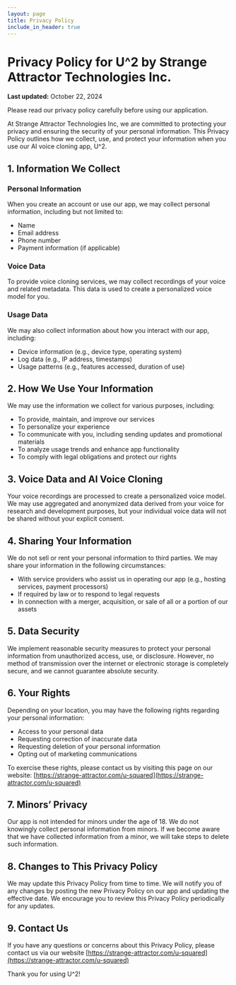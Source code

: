 ```yaml
---
layout: page
title: Privacy Policy
include_in_header: true
---
```


# Privacy Policy for U^2 by Strange Attractor Technologies Inc.

**Last updated:** October 22, 2024

Please read our privacy policy carefully before using our application.

At Strange Attractor Technologies Inc, we are committed to protecting your privacy and ensuring the security of your personal information. This Privacy Policy outlines how we collect, use, and protect your information when you use our AI voice cloning app, U^2.

## 1. Information We Collect

### Personal Information
When you create an account or use our app, we may collect personal information, including but not limited to:
- Name
- Email address
- Phone number
- Payment information (if applicable)

### Voice Data
To provide voice cloning services, we may collect recordings of your voice and related metadata. This data is used to create a personalized voice model for you.

### Usage Data
We may also collect information about how you interact with our app, including:
- Device information (e.g., device type, operating system)
- Log data (e.g., IP address, timestamps)
- Usage patterns (e.g., features accessed, duration of use)

## 2. How We Use Your Information
We may use the information we collect for various purposes, including:
- To provide, maintain, and improve our services
- To personalize your experience
- To communicate with you, including sending updates and promotional materials
- To analyze usage trends and enhance app functionality
- To comply with legal obligations and protect our rights

## 3. Voice Data and AI Voice Cloning
Your voice recordings are processed to create a personalized voice model. We may use aggregated and anonymized data derived from your voice for research and development purposes, but your individual voice data will not be shared without your explicit consent.

## 4. Sharing Your Information
We do not sell or rent your personal information to third parties. We may share your information in the following circumstances:
- With service providers who assist us in operating our app (e.g., hosting services, payment processors)
- If required by law or to respond to legal requests
- In connection with a merger, acquisition, or sale of all or a portion of our assets

## 5. Data Security
We implement reasonable security measures to protect your personal information from unauthorized access, use, or disclosure. However, no method of transmission over the internet or electronic storage is completely secure, and we cannot guarantee absolute security.

## 6. Your Rights
Depending on your location, you may have the following rights regarding your personal information:
- Access to your personal data
- Requesting correction of inaccurate data
- Requesting deletion of your personal information
- Opting out of marketing communications

To exercise these rights, please contact us by visiting this page on our website: [https://strange-attractor.com/u-squared](https://strange-attractor.com/u-squared)

## 7. Minors’ Privacy
Our app is not intended for minors under the age of 18. We do not knowingly collect personal information from minors. If we become aware that we have collected information from a minor, we will take steps to delete such information.

## 8. Changes to This Privacy Policy
We may update this Privacy Policy from time to time. We will notify you of any changes by posting the new Privacy Policy on our app and updating the effective date. We encourage you to review this Privacy Policy periodically for any updates.

## 9. Contact Us
If you have any questions or concerns about this Privacy Policy, please contact us via our website [https://strange-attractor.com/u-squared](https://strange-attractor.com/u-squared)

Thank you for using U^2!
